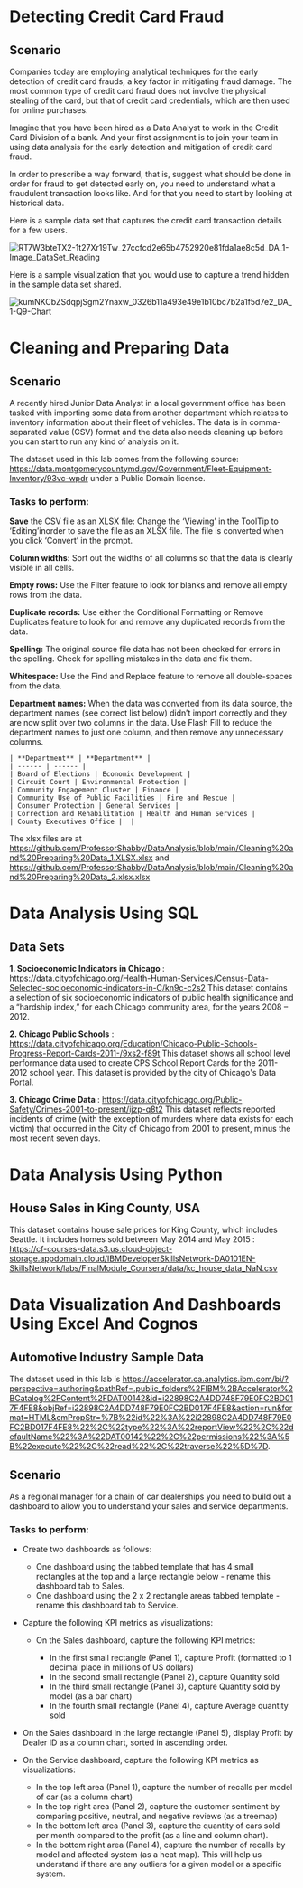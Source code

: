 # Detecting Credit Card Fraud

## Scenario
Companies today are employing analytical techniques for the early detection of credit card frauds, a key factor in mitigating fraud damage. The most common type of credit card fraud does not involve the physical stealing of the card, but that of credit card credentials, which are then used for online purchases.

Imagine that you have been hired as a Data Analyst to work in the Credit Card Division of a bank. And your first assignment is to join your team in using data analysis for the early detection and mitigation of credit card fraud.  

In order to prescribe a way forward, that is, suggest what should be done in order for fraud to get detected early on, you need to understand what a fraudulent transaction looks like. And for that you need to start by looking at historical data. 

Here is a sample data set that captures the credit card transaction details for a few users.

![RT7W3bteTX2-1t27Xr19Tw_27ccfcd2e65b4752920e81fda1ae8c5d_DA_1-Image_DataSet_Reading](https://github.com/ProfessorShabby/DataAnalysis/assets/106133748/88265a19-d406-484e-b181-400aeff0e5f4)

Here is a sample visualization that you would use to capture a trend hidden in the sample data set shared.

![kumNKCbZSdqpjSgm2Ynaxw_0326b11a493e49e1b10bc7b2a1f5d7e2_DA_1-Q9-Chart](https://github.com/ProfessorShabby/DataAnalysis/assets/106133748/0cd463ae-df47-4e83-bea0-fcf1591b2853)


# Cleaning and Preparing Data

## Scenario
A recently hired Junior Data Analyst in a local government office has been tasked with importing some data from another department which relates to inventory information about their fleet of vehicles. The data is in comma-separated value (CSV) format and the data also needs cleaning up before you can start to run any kind of analysis on it.

The dataset used in this lab comes from the following source: https://data.montgomerycountymd.gov/Government/Fleet-Equipment-Inventory/93vc-wpdr under a Public Domain license.

### Tasks to perform:

**Save** the CSV file as an XLSX file: Change the ‘Viewing’ in the ToolTip to ‘Editing’inorder to save the file as an XLSX file. The file is converted when you click ‘Convert’ in the prompt.

**Column widths:** Sort out the widths of all columns so that the data is clearly visible in all cells. 

**Empty rows:** Use the Filter feature to look for blanks and remove all empty rows from the data.

**Duplicate records:** Use either the Conditional Formatting or Remove Duplicates feature to look for and remove any duplicated records from the data.

**Spelling:** The original source file data has not been checked for errors in the spelling. Check for spelling mistakes in the data and fix them. 

**Whitespace:** Use the Find and Replace feature to remove all double-spaces from the data.

**Department names:** When the data was converted from its data source, the department names (see correct list below) didn’t import correctly and they are now split over two columns in the data. Use Flash Fill to reduce the department names to just one column, and then remove any unnecessary columns.


    | **Department** | **Department** |
    | ------ | ------ |
    | Board of Elections | Economic Development |
    | Circuit Court | Environmental Protection |
    | Community Engagement Cluster | Finance |
    | Community Use of Public Facilities | Fire and Rescue |
    | Consumer Protection | General Services |
    | Correction and Rehabilitation | Health and Human Services |
    | County Executives Office |  |       



The xlsx files are at https://github.com/ProfessorShabby/DataAnalysis/blob/main/Cleaning%20and%20Preparing%20Data_1.XLSX.xlsx and 
https://github.com/ProfessorShabby/DataAnalysis/blob/main/Cleaning%20and%20Preparing%20Data_2.xlsx.xlsx


# Data Analysis Using SQL

## Data Sets
    
**1. Socioeconomic Indicators in Chicago** : https://data.cityofchicago.org/Health-Human-Services/Census-Data-Selected-socioeconomic-indicators-in-C/kn9c-c2s2
This dataset contains a selection of six socioeconomic indicators of public health significance and a “hardship index,” for each Chicago community area, for the years 2008 – 2012.

**2. Chicago Public Schools** : https://data.cityofchicago.org/Education/Chicago-Public-Schools-Progress-Report-Cards-2011-/9xs2-f89t
This dataset shows all school level performance data used to create CPS School Report Cards for the 2011-2012 school year. This dataset is provided by the city of Chicago's Data Portal.
 
**3. Chicago Crime Data** : https://data.cityofchicago.org/Public-Safety/Crimes-2001-to-present/ijzp-q8t2
This dataset reflects reported incidents of crime (with the exception of murders where data exists for each victim) that occurred in the City of Chicago from 2001 to present, minus the most recent seven days.
    
# Data Analysis Using Python

## House Sales in King County, USA
This dataset contains house sale prices for King County, which includes Seattle. It includes homes sold between May 2014 and May 2015 :
https://cf-courses-data.s3.us.cloud-object-storage.appdomain.cloud/IBMDeveloperSkillsNetwork-DA0101EN-SkillsNetwork/labs/FinalModule_Coursera/data/kc_house_data_NaN.csv


# Data Visualization And Dashboards Using Excel And Cognos

## Automotive Industry Sample Data
The dataset used in this lab is https://accelerator.ca.analytics.ibm.com/bi/?perspective=authoring&pathRef=.public_folders%2FIBM%2BAccelerator%2BCatalog%2FContent%2FDAT00142&id=i22898C2A4DD748F79E0FC2BD017F4FE8&objRef=i22898C2A4DD748F79E0FC2BD017F4FE8&action=run&format=HTML&cmPropStr=%7B%22id%22%3A%22i22898C2A4DD748F79E0FC2BD017F4FE8%22%2C%22type%22%3A%22reportView%22%2C%22defaultName%22%3A%22DAT00142%22%2C%22permissions%22%3A%5B%22execute%22%2C%22read%22%2C%22traverse%22%5D%7D.

## Scenario
As a regional manager for a chain of car dealerships you need to build out a dashboard to allow you to understand your sales and service departments.

### Tasks to perform:
* Create two dashboards as follows:

  * One dashboard using the tabbed template that has 4 small rectangles at the top and a large rectangle below - rename this dashboard tab to Sales.
  * One dashboard using the 2 x 2 rectangle areas tabbed template - rename this dashboard tab to Service.

* Capture the following KPI metrics as visualizations:

  * On the Sales dashboard, capture the following KPI metrics:
    
    * In the first small rectangle (Panel 1), capture Profit (formatted to 1 decimal place in millions of US dollars)
    * In the second small rectangle (Panel 2), capture Quantity sold
    * In the third small rectangle (Panel 3), capture Quantity sold by model (as a bar chart)
    * In the fourth small rectangle (Panel 4), capture Average quantity sold
      
* On the Sales dashboard in the large rectangle (Panel 5), display Profit by Dealer ID as a column chart, sorted in ascending order.
* On the Service dashboard, capture the following KPI metrics as visualizations:
  
    * In the top left area (Panel 1), capture the number of recalls per model of car (as a column chart)
    * In the top right area (Panel 2), capture the customer sentiment by comparing positive, neutral, and negative reviews (as a treemap)
    * In the bottom left area (Panel 3), capture the quantity of cars sold per month compared to the profit (as a line and column chart).
    * In the bottom right area (Panel 4), capture the number of recalls by model and affected system (as a heat map). This will help us understand if there are any outliers for a given model or a specific 
    system.



